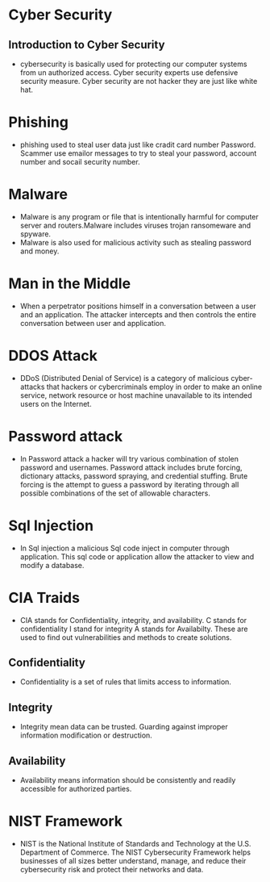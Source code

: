 # Cyber Security
## Introduction to Cyber Security
* cybersecurity is basically used for protecting our computer systems from un authorized access. Cyber security experts use defensive security measure. Cyber security are not hacker they are just like white hat.
# Phishing
* phishing used to steal user data just like cradit card number Password. Scammer use emailor messages to try to steal your password, account number and socail security number.
# Malware 
* Malware is any program or file that is intentionally harmful for computer server and routers.Malware includes viruses trojan ransomeware and spyware.
* Malware is also used for malicious activity such as stealing password and money.
# Man in the Middle
* When a perpetrator positions himself in a conversation between a user and an application. The attacker intercepts and then controls the entire conversation between user and application.
# DDOS Attack
* DDoS (Distributed Denial of Service) is a category of malicious cyber-attacks that hackers or cybercriminals employ in order to make an online service, network resource or host machine unavailable to its intended users on the Internet.
# Password attack
* In Password attack a hacker will try various combination of stolen password and usernames. Password attack includes brute forcing, dictionary attacks, password spraying, and credential stuffing. Brute forcing is the attempt to guess a password by iterating through all possible combinations of the set of allowable characters.
# Sql Injection
* In Sql injection a malicious Sql code inject in computer through application. This sql code or application allow the attacker to view and modify a database.

# CIA Traids
* CIA stands for Confidentiality, integrity, and availability. C stands for confidentiality I stand for integrity A stands for Availabilty. These are used to find out vulnerabilities and methods to create solutions.
## Confidentiality
* Confidentiality is a set of rules that limits access to information.
## Integrity
* Integrity mean data can be trusted. Guarding against improper information modification or destruction.
## Availability
* Availability means information should be consistently and readily accessible for authorized parties.

# NIST Framework
* NIST is the National Institute of Standards and Technology at the U.S. Department of Commerce. The NIST Cybersecurity Framework helps businesses of all sizes better understand, manage, and reduce their cybersecurity risk and protect their networks and data.

